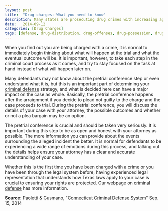 ```yaml
---
layout: post
title:  "Drug charges: What you need to know"
description: Many states are prosecuting drug crimes with increasing aggressiveness, and Connecticut is no different. Depending on the amount of the substance and the substance itself, drug convictions can come with serious penalties, including significant prison time. Understanding what your charges mean and the possible penalties is crucial to understanding your criminal defense options
date:   2014-09-12
categories: [Drug Charges] 
tags: [defense, drug-distribution, drug-offenses, drug-possession, drug-trafficking, search-and-seizure]
---
```



<p>When you find out you are being charged with a crime, it is normal to immediately begin thinking about what will happen at the trial and what the eventual outcome will be. It is important, however, to take each step in the criminal court process as it comes, and try to stay focused on the task at hand instead of what will happen later on.</p><p>Many defendants may not know about the pretrial conference step or even understand what it is, but this is an important part of determining your <a href="/Criminal-Defense/What-to-Do-if-You-Are-Arrested.html">criminal defense</a> strategy, and what is decided here can have a major impact on the case as whole. Basically, the pretrial conference happens after the arraignment if you decide to plead not guilty to the charge and the case proceeds to trial. During the pretrial conference, you will discuss the details of your case with your attorney, the possible outcomes and whether or not a plea bargain may be an option.</p> <p>The pretrial conference is crucial and should be taken very seriously. It is important during this step to be as open and honest with your attorney as possible. The more information you can provide about the events surrounding the alleged incident the better. It is normal for defendants to be experiencing a wide range of emotions during this process, and talking out the details helps ensure your attorney has a clear and accurate understanding of your case.</p><p>Whether this is the first time you have been charged with a crime or you have been through the legal system before, having experienced legal representation that understands how Texas laws apply to your case is crucial to ensuring your rights are protected. Our webpage on <a href="/Criminal-Defense/Criminal-Defense.html">criminal defense</a> has more information.</p><p><b>Source:</b> Paoletti &amp; Gusmano, "<a href="/Criminal-Defense/The-Criminal-Defense-Process.html">Connecticut Criminal Defense System</a>" Sep. 15, 2014</p>